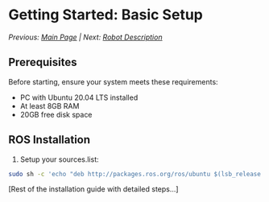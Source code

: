 # Getting Started: Basic Setup

*Previous: [Main Page](../index.md) | Next: [Robot Description](robot-description.md)*

## Prerequisites

Before starting, ensure your system meets these requirements:
- PC with Ubuntu 20.04 LTS installed
- At least 8GB RAM
- 20GB free disk space

## ROS Installation

1. Setup your sources.list:
```bash
sudo sh -c 'echo "deb http://packages.ros.org/ros/ubuntu $(lsb_release -sc) main" > /etc/apt/sources.list.d/ros-latest.list'
```

[Rest of the installation guide with detailed steps...]
